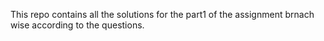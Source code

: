 This repo contains all the solutions for the part1 of the assignment brnach wise according to the questions.
